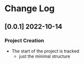 # Change Log

## [0.0.1] 2022-10-14
### Project Creation 

- The start of the project is tracked
  - just the minimal structure
